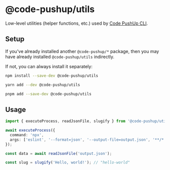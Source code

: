 # @code-pushup/utils

Low-level utilities (helper functions, etc.) used by [Code PushUp CLI](../cli/README.md).

## Setup

If you've already installed another `@code-pushup/*` package, then you may have already installed `@code-pushup/utils` indirectly.

If not, you can always install it separately:

```sh
npm install --save-dev @code-pushup/utils
```

```sh
yarn add --dev @code-pushup/utils
```

```sh
pnpm add --save-dev @code-pushup/utils
```

## Usage

```ts
import { executeProcess, readJsonFile, slugify } from '@code-pushup/utils';

await executeProcess({
  command: 'npx',
  args: ['eslint', '--format=json', '--output-file=output.json', '**/*.js'],
});

const data = await readJsonFile('output.json');

const slug = slugify('Hello, world!'); // "hello-world"
```
